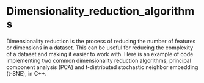 # Dimensionality_reduction_algorithms

Dimensionality reduction is the process of reducing the number of features or dimensions in a dataset. This can be useful for reducing the complexity of a dataset and making it easier to work with. Here is an example of code implementing two common dimensionality reduction algorithms, principal component analysis (PCA) and t-distributed stochastic neighbor embedding (t-SNE), in C++.

